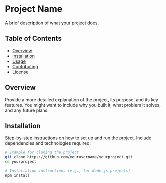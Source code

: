 # Project Name

A brief description of what your project does.

## Table of Contents

- [Overview](#overview)
- [Installation](#installation)
- [Usage](#usage)
- [Contributing](#contributing)
- [License](#license)

## Overview

Provide a more detailed explanation of the project, its purpose, and its key features. You might want to include why you built it, what problem it solves, and any future plans.

## Installation

Step-by-step instructions on how to set up and run the project. Include dependencies and technologies required.

```bash
# Example for cloning the project
git clone https://github.com/yourusername/yourproject.git
cd yourproject

# Installation instructions (e.g., for Node.js projects)
npm install
```
